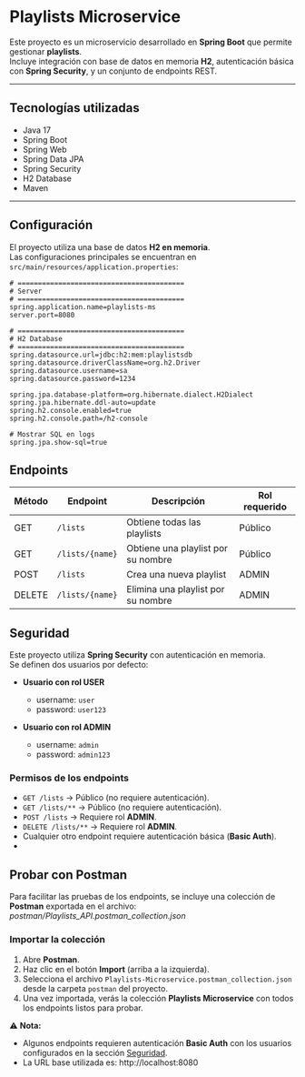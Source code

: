 # Playlists Microservice

Este proyecto es un microservicio desarrollado en **Spring Boot** que permite gestionar **playlists**.  
Incluye integración con base de datos en memoria **H2**, autenticación básica con **Spring Security**, y un conjunto de endpoints REST.

---

## Tecnologías utilizadas

- Java 17
- Spring Boot
- Spring Web
- Spring Data JPA
- Spring Security
- H2 Database
- Maven

---

## Configuración

El proyecto utiliza una base de datos **H2 en memoria**.  
Las configuraciones principales se encuentran en `src/main/resources/application.properties`:

```properties
# =========================================
# Server
# =========================================
spring.application.name=playlists-ms
server.port=8080

# =========================================
# H2 Database
# =========================================
spring.datasource.url=jdbc:h2:mem:playlistsdb
spring.datasource.driverClassName=org.h2.Driver
spring.datasource.username=sa
spring.datasource.password=1234

spring.jpa.database-platform=org.hibernate.dialect.H2Dialect
spring.jpa.hibernate.ddl-auto=update
spring.h2.console.enabled=true
spring.h2.console.path=/h2-console

# Mostrar SQL en logs
spring.jpa.show-sql=true
```
## Endpoints


| Método | Endpoint        | Descripción                        | Rol requerido |
|--------|-----------------|------------------------------------|---------------|
| GET    | `/lists`        | Obtiene todas las playlists        | Público       |
| GET    | `/lists/{name}` | Obtiene una playlist por su nombre | Público       |
| POST   | `/lists`        | Crea una nueva playlist            | ADMIN         |
| DELETE | `/lists/{name}` | Elimina una playlist por su nombre | ADMIN         |

## Seguridad

Este proyecto utiliza **Spring Security** con autenticación en memoria.  
Se definen dos usuarios por defecto:

- **Usuario con rol USER**
    - username: `user`
    - password: `user123`

- **Usuario con rol ADMIN**
    - username: `admin`
    - password: `admin123`

### Permisos de los endpoints

- `GET /lists` → Público (no requiere autenticación).
- `GET /lists/**` → Público (no requiere autenticación).
- `POST /lists` → Requiere rol **ADMIN**.
- `DELETE /lists/**` → Requiere rol **ADMIN**.
- Cualquier otro endpoint requiere autenticación básica (**Basic Auth**).
- 
## Probar con Postman

Para facilitar las pruebas de los endpoints, se incluye una colección de **Postman** exportada en el archivo:
*postman/Playlists_API.postman_collection.json*

### Importar la colección

1. Abre **Postman**.
2. Haz clic en el botón **Import** (arriba a la izquierda).
3. Selecciona el archivo `Playlists-Microservice.postman_collection.json` desde la carpeta `postman` del proyecto.
4. Una vez importada, verás la colección **Playlists Microservice** con todos los endpoints listos para probar.

⚠️ **Nota:**
- Algunos endpoints requieren autenticación **Basic Auth** con los usuarios configurados en la sección [Seguridad](#seguridad).
- La URL base utilizada es:  http://localhost:8080
